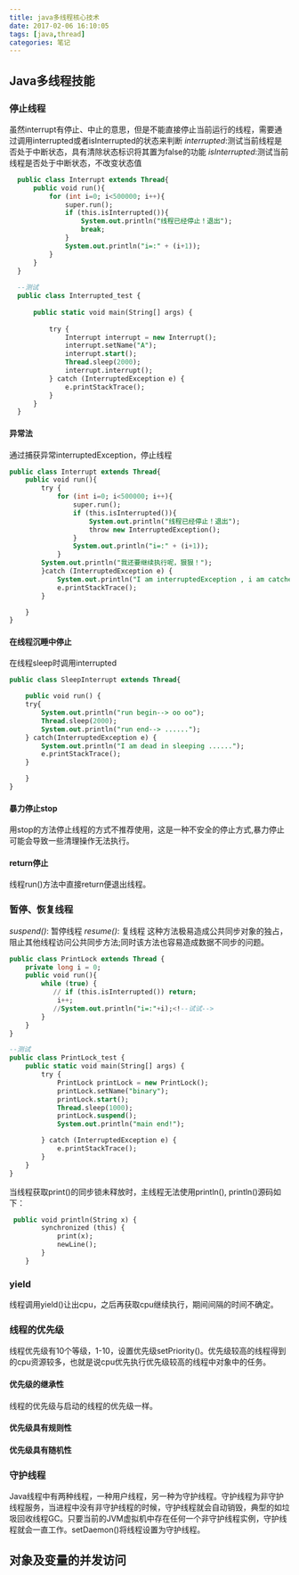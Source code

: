 ```yaml
---
title: java多线程核心技术
date: 2017-02-06 16:10:05
tags: [java,thread]
categories: 笔记
---
```

## Java多线程技能
### 停止线程
虽然interrupt有停止、中止的意思，但是不能直接停止当前运行的线程，<!-- more -->需要通过调用interrupted或者isInterrupted的状态来判断
*interrupted*:测试当前线程是否处于中断状态，具有清除状态标识将其置为false的功能
*isInterrupted*:测试当前线程是否处于中断状态，不改变状态值
``` sql
  public class Interrupt extends Thread{
      public void run(){
          for (int i=0; i<500000; i++){
              super.run();
              if (this.isInterrupted()){
                  System.out.println("线程已经停止！退出");
                  break;
              }
              System.out.println("i=:" + (i+1));
          }
      }
  }
  
  --测试
  public class Interrupted_test {
  
      public static void main(String[] args) {
  
          try {
              Interrupt interrupt = new Interrupt();
              interrupt.setName("A");
              interrupt.start();
              Thread.sleep(2000);
              interrupt.interrupt();
          } catch (InterruptedException e) {
              e.printStackTrace();
          }
      }
  }
```

#### 异常法
 通过捕获异常interruptedException，停止线程
``` sql
public class Interrupt extends Thread{
    public void run(){
        try {
            for (int i=0; i<500000; i++){
                super.run();
                if (this.isInterrupted()){
                    System.out.println("线程已经停止！退出");
                    throw new InterruptedException();
                }
                System.out.println("i=:" + (i+1));
            }
        System.out.println("我还要继续执行呢，狠狠！");
        }catch (InterruptedException e) {
            System.out.println("I am interruptedException , i am catched by run! wu wu ....");
            e.printStackTrace();
        }

    }
}
```

#### 在线程沉睡中停止
在线程sleep时调用interrupted
``` sql
public class SleepInterrupt extends Thread{

    public void run() {
    try{
        System.out.println("run begin--> oo oo");
        Thread.sleep(2000);
        System.out.println("run end--> ......");
    } catch(InterruptedException e) {
        System.out.println("I am dead in sleeping ......");
        e.printStackTrace();
    }

    }
}
```

#### 暴力停止stop
用stop的方法停止线程的方式不推荐使用，这是一种不安全的停止方式,暴力停止可能会导致一些清理操作无法执行。

#### return停止
线程run()方法中直接return便退出线程。

### 暂停、恢复线程
*suspend()*: 暂停线程
*resume()*: 复线程
这种方法极易造成公共同步对象的独占，阻止其他线程访问公共同步方法;同时该方法也容易造成数据不同步的问题。
``` sql
public class PrintLock extends Thread {
    private long i = 0;
    public void run(){
        while (true) {
           // if (this.isInterrupted()) return;
            i++;
           //System.out.println("i=:"+i);<!--试试-->
        }
    }
}

--测试
public class PrintLock_test {
    public static void main(String[] args) {
        try {
            PrintLock printLock = new PrintLock();
            printLock.setName("binary");
            printLock.start();
            Thread.sleep(1000);
            printLock.suspend();
            System.out.println("main end!");

        } catch (InterruptedException e) {
            e.printStackTrace();
        }
    }
}
```
当线程获取print()的同步锁未释放时，主线程无法使用println(), println()源码如下：
``` sql
 public void println(String x) {
        synchronized (this) {
            print(x);
            newLine();
        }
    }
```
### yield
 线程调用yield()让出cpu，之后再获取cpu继续执行，期间间隔的时间不确定。

### 线程的优先级
线程优先级有10个等级，1-10，设置优先级setPriority()。优先级较高的线程得到的cpu资源较多，也就是说cpu优先执行优先级较高的线程中对象中的任务。
#### 优先级的继承性
线程的优先级与启动的线程的优先级一样。
#### 优先级具有规则性
#### 优先级具有随机性
### 守护线程
Java线程中有两种线程，一种用户线程，另一种为守护线程。守护线程为非守护线程服务，当进程中没有非守护线程的时候，守护线程就会自动销毁，典型的如垃圾回收线程GC。只要当前的JVM虚拟机中存在任何一个非守护线程实例，守护线程就会一直工作。setDaemon()将线程设置为守护线程。

## 对象及变量的并发访问



